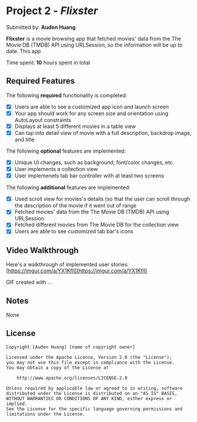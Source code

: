 # Project 2 - *Flixster*

Submitted by: **Auden Huang**

**Flixster** is a movie browsing app that fetched movies' data from the The Movie DB (TMDB) API using URLSession, so the information will be up to date. This app  

Time spent: **10** hours spent in total

## Required Features

The following **required** functionality is completed:

- [x] Users are able to see a customized app icon and launch screen
- [x] Your app should work for any screen size and orientation using AutoLayout constraints
- [x] Displays at least 5 different movies in a table view
- [x] Can tap into detail view of movie with a full description, backdrop image, and title
 
The following **optional** features are implemented:

- [x] Unique UI changes, such as background, font/color changes, etc.
- [x] User implements a collection view
- [x] User implemenets tab bar controller with at least two screens

The following **additional** features are implemented:

- [x] Used scroll view for movies's details (so that the user can scroll through the description of the movie if it went out of range
- [x] Fetched movies' data from the The Movie DB (TMDB) API using URLSession
- [x] Fetched different movies from The Movie DB for the collection view
- [x] Users are able to see customized tab bar's icons

## Video Walkthrough

Here's a walkthrough of implemented user stories:
[https://imgur.com/a/YX1KflI](https://imgur.com/a/YX1KflI)
<!-- Replace this with whatever GIF tool you used! -->
GIF created with ...  
<!-- Recommended tools:
[Kap](https://getkap.co/) for macOS
[ScreenToGif](https://www.screentogif.com/) for Windows
[peek](https://github.com/phw/peek) for Linux. -->

## Notes

None

## License

    Copyright [Auden Huang] [name of copyright owner]

    Licensed under the Apache License, Version 2.0 (the "License");
    you may not use this file except in compliance with the License.
    You may obtain a copy of the License at

        http://www.apache.org/licenses/LICENSE-2.0

    Unless required by applicable law or agreed to in writing, software
    distributed under the License is distributed on an "AS IS" BASIS,
    WITHOUT WARRANTIES OR CONDITIONS OF ANY KIND, either express or implied.
    See the License for the specific language governing permissions and
    limitations under the License.
